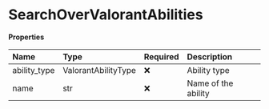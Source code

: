 # SearchOverValorantAbilities

**Properties**

| Name         | Type                | Required | Description         |
| :----------- | :------------------ | :------- | :------------------ |
| ability_type | ValorantAbilityType | ❌       | Ability type        |
| name         | str                 | ❌       | Name of the ability |

<!-- This file was generated by liblab | https://liblab.com/ -->
